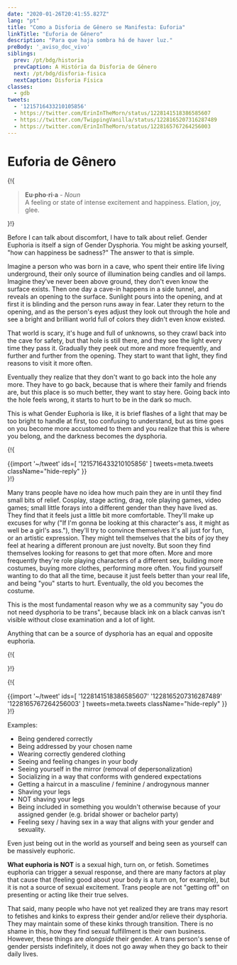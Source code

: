 ```yaml
---
date: "2020-01-26T20:41:55.827Z"
lang: "pt"
title: "Como a Disforia de Gênero se Manifesta: Euforia"
linkTitle: "Euforia de Gênero"
description: "Para que haja sombra há de haver luz."
preBody: '_aviso_doc_vivo'
siblings:
  prev: /pt/bdg/historia
  prevCaption: A História da Disforia de Gênero
  next: /pt/bdg/disforia-fisica
  nextCaption: Disforia Física
classes:
  - gdb
tweets:
  - '1215716433210105856'
  - https://twitter.com/ErinInTheMorn/status/1228141518386585607
  - https://twitter.com/TwippingVanilla/status/1228165207316287489
  - https://twitter.com/ErinInTheMorn/status/1228165767264256003
---
```


# Euforia de Gênero

{!{
<div class="gutter"><blockquote>
  <strong>Eu·pho·ri·a</strong> - <em>Noun</em><br>
  A feeling or state of intense excitement and happiness. Elation, joy, glee.
</blockquote></div>
}!}


Before I can talk about discomfort, I have to talk about relief. Gender Euphoria is itself a sign of Gender Dysphoria. You might be asking yourself, "how can happiness be sadness?" The answer to that is simple.

Imagine a person who was born in a cave, who spent their entire life living underground, their only source of illumination being candles and oil lamps. Imagine they've never been above ground, they don't even know the surface exists. Then one day a cave-in happens in a side tunnel, and reveals an opening to the surface. Sunlight pours into the opening, and at first it is blinding and the person runs away in fear. Later they return to the opening, and as the person's eyes adjust they look out through the hole and see a bright and brilliant world full of colors they didn't even know existed.

That world is scary, it's huge and full of unknowns, so they crawl back into the cave for safety, but that hole is still there, and they see the light every time they pass it. Gradually they peek out more and more frequently, and further and further from the opening. They start to want that light, they find reasons to visit it more often.

Eventually they realize that they don't want to go back into the hole any more. They have to go back, because that is where their family and friends are, but this place is so much better, they want to stay here. Going back into the hole feels wrong, it starts to hurt to be in the dark so much.

This is what Gender Euphoria is like, it is brief flashes of a light that may be too bright to handle at first, too confusing to understand, but as time goes on you become more accustomed to them and you realize that this is where you belong, and the darkness becomes the dysphoria.

{!{ <div class="gutter">{{import '~/tweet' ids=[
  '1215716433210105856'
] tweets=meta.tweets className="hide-reply" }}</div> }!}

Many trans people have no idea how much pain they are in until they find small bits of relief. Cosplay, stage acting, drag, role playing games, video games; small little forays into a different gender than they have lived as. They find that it feels just a little bit more comfortable. They'll make up excuses for why ("If I'm gonna be looking at this character's ass, it might as well be a girl's ass."), they'll try to convince themselves it's all just for fun, or an artistic expression. They might tell themselves that the bits of joy they feel at hearing a different pronoun are just novelty. But soon they find themselves looking for reasons to get that more often. More and more frequently they're role playing characters of a different sex, building more costumes, buying more clothes, performing more often. You find yourself wanting to do that all the time, because it just feels better than your real life, and being "you" starts to hurt. Eventually, the old you becomes the costume.

This is the most fundamental reason why we as a community say "you do not need dysphoria to be trans", because black ink on a black canvas isn't visible without close examination and a lot of light.

Anything that can be a source of dysphoria has an equal and opposite euphoria.

{!{ <div class="print-break-before"></div> }!}

{!{ <div class="gutter">{{import '~/tweet' ids=[
  '1228141518386585607'
  '1228165207316287489'
  '1228165767264256003'
] tweets=meta.tweets className="hide-reply" }}</div> }!}

Examples:

- Being gendered correctly
- Being addressed by your chosen name
- Wearing correctly gendered clothing
- Seeing and feeling changes in your body
- Seeing yourself in the mirror (removal of depersonalization)
- Socializing in a way that conforms with gendered expectations
- Getting a haircut in a masculine / feminine / androgynous manner
- Shaving your legs
- NOT shaving your legs
- Being included in something you wouldn't otherwise because of your assigned gender (e.g. bridal shower or bachelor party)
- Feeling sexy / having sex in a way that aligns with your gender and sexuality.

Even just being out in the world as yourself and being seen as yourself can be massively euphoric.

**What euphoria is NOT** is a sexual high, turn on, or fetish. Sometimes euphoria can trigger a sexual response, and there are many factors at play that cause that (feeling good about your body is a turn on, for example), but it is not a source of sexual excitement. Trans people are not "getting off" on presenting or acting like their true selves.

That said, many people who have not yet realized they are trans may resort to fetishes and kinks to express their gender and/or relieve their dysphoria. They may maintain some of these kinks through transition. There is no shame in this, how they find sexual fulfillment is their own business. However, these things are *alongside* their gender. A trans person's sense of gender persists indefinitely, it does not go away when they go back to their daily lives.
